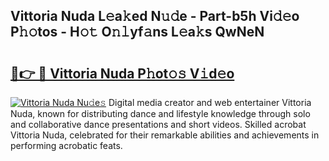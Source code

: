 ## Vittoria Nuda L𝚎a𝚔ed N𝚞𝚍e - Part-b5h Vi𝚍𝚎o P𝚑𝚘tos - H𝚘𝚝 O𝚗𝚕yf𝚊ns L𝚎a𝚔s QwNeN

# <h2><a href="http://kfa1a2i.oniu.top/?m=Vittoria+Nuda">🔗👉 🔴 Vittoria Nuda P𝚑ot𝚘𝚜 V𝚒d𝚎o</a></h2>

[![Vittoria Nuda Nu𝚍e𝚜](https://i.imgur.com/0qMVB7G.gif)](http://kfa1a2i.oniu.top/?m=Vittoria+Nuda)
Digital media creator and web entertainer Vittoria Nuda, known for distributing dance and lifestyle knowledge through solo and collaborative dance presentations and short videos. Skilled acrobat Vittoria Nuda, celebrated for their remarkable abilities and achievements in performing acrobatic feats.  
